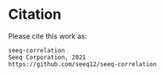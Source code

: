 # Citation

Please cite this work as:

```shell
seeq-correlation
Seeq Corporation, 2021
https://github.com/seeq12/seeq-correlation
```